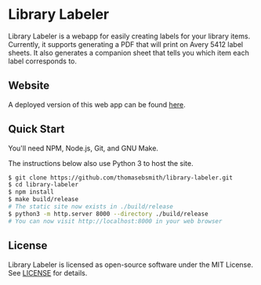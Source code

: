 # Library Labeler
Library Labeler is a webapp for easily creating labels for your library items.
Currently, it supports generating a PDF that will print on Avery 5412 label
sheets. It also generates a companion sheet that tells you which item each label
corresponds to.

## Website
A deployed version of this web app can be found
[here](https://thomasebsmith.github.io/library-labeler/).

## Quick Start
You'll need NPM, Node.js, Git, and GNU Make.

The instructions below also use Python 3 to host the site.

```sh
$ git clone https://github.com/thomasebsmith/library-labeler.git
$ cd library-labeler
$ npm install
$ make build/release
# The static site now exists in ./build/release
$ python3 -m http.server 8000 --directory ./build/release
# You can now visit http://localhost:8000 in your web browser
```

## License
Library Labeler is licensed as open-source software under the MIT License. See
[LICENSE](./LICENSE) for details.
